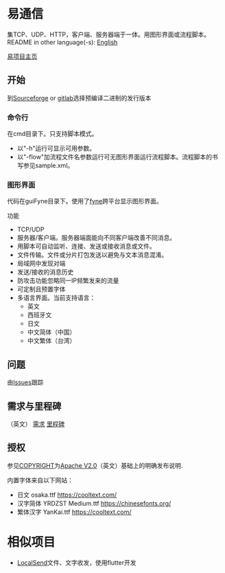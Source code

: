 # 易通信

集TCP、UDP、HTTP，客户端、服务器端于一体。用图形界面或流程脚本。
README in other language(-s): [English](README.md)

[易项目主页](https://ezproject.sourceforge.io/default.htm)

## 开始

到[Sourceforge](https://sourceforge.net/projects/ezproject/files/EZ%20Comm/) or [gitlab](https://gitlab.com/bon-ami/ezcomm/-/releases)选择预编译二进制的发行版本

### 命令行

在cmd目录下。只支持脚本模式。

 - 以"-h"运行可显示可用参数。
 - 以"-flow"加流程文件名参数运行可无图形界面运行流程脚本。流程脚本的书写参见sample.xml。

### 图形界面

代码在guiFyne目录下。使用了[fyne](https://fyne.io/)跨平台显示图形界面。

功能

 - TCP/UDP
 - 服务器/客户端。服务器端面能向不同客户端改善不同消息。
 - 用脚本可自动监听、连接、发送或接收消息或文件。
 - 文件传输。文件或分片打包发送以避免与文本消息混淆。
 - 局域网中发现对端
 - 发送/接收的消息历史
 - 防攻击功能忽略同一IP频繁发来的流量
 - 可定制且预置字体
 - 多语言界面。当前支持语言：
   - 英文
   - 西班牙文
   - 日文
   - 中文简体（中国）
   - 中文繁体（台湾）

## 问题

由[Issues](https://gitlab.com/bon-ami/ezcomm/-/issues)跟踪

## 需求与里程碑

（英文）
[需求](https://gitlab.com/bon-ami/ezcomm/-/requirements_management/requirements)
[里程碑](https://gitlab.com/bon-ami/ezcomm/-/milestones)

## 授权

参见[COPYRIGHT](COPYRIGHT_zhCN)为[Apache V2.0](LICENSE-2.0.txt)（英文）基础上的明确发布说明.

内置字体来自以下网站：

 - 日文 osaka.ttf https://cooltext.com/
 - 汉字简体 YRDZST Medium.ttf https://chinesefonts.org/
 - 繁体汉字 YanKai.ttf https://cooltext.com/

# 相似项目

- [LocalSend](https://localsend.org/#/)文件、文字收发，使用flutter开发
